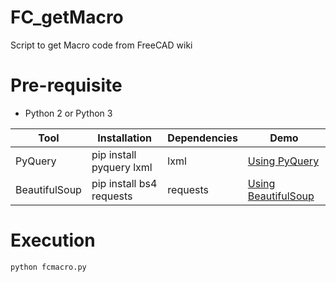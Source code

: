 # FC_getMacro


Script to get Macro code from FreeCAD wiki

# Pre-requisite

- Python 2 or Python 3
 
| Tool 	| Installation 	| Dependencies 	| Demo 	|
|------	|--------------	|---------------|------------------------------------------------	|
| PyQuery | pip install pyquery lxml 	| lxml 	| [Using PyQuery](https://github.com/mandeeps708/scripts/blob/master/FC_getMacro/fcmacro.py "PyQuery") 	|
| BeautifulSoup 	| pip install bs4 requests 	| requests 	| [Using BeautifulSoup](https://github.com/mandeeps708/scripts/blob/master/FC_getMacro/fcmacrobs.py "BeautifulSoup") 	|

# Execution

```python
python fcmacro.py
```
